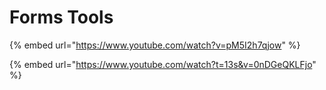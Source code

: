 # Forms Tools

{% embed url="https://www.youtube.com/watch?v=pM5I2h7qjow" %}

{% embed url="https://www.youtube.com/watch?t=13s&v=0nDGeQKLFjo" %}
